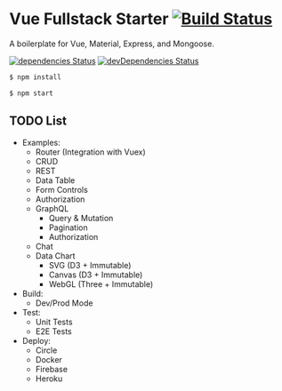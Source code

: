 # Vue Fullstack Starter [![Build Status](https://circleci.com/gh/Shyam-Chen/Vue-Fullstack-Starter.png)](https://circleci.com/gh/Shyam-Chen/Vue-Fullstack-Starter)

A boilerplate for Vue, Material, Express, and Mongoose.

[![dependencies Status](https://david-dm.org/Shyam-Chen/Vue-Fullstack-Starter/status.svg)](https://david-dm.org/Shyam-Chen/Vue-Fullstack-Starter)
[![devDependencies Status](https://david-dm.org/Shyam-Chen/Vue-Fullstack-Starter/dev-status.svg)](https://david-dm.org/Shyam-Chen/Vue-Fullstack-Starter?type=dev)

```bash
$ npm install
```

```bash
$ npm start
```

## TODO List

* Examples:
  * Router (Integration with Vuex)
  * CRUD
  * REST
  * Data Table
  * Form Controls
  * Authorization
  * GraphQL
    * Query & Mutation
    * Pagination
    * Authorization
  * Chat
  * Data Chart
    * SVG (D3 + Immutable)
    * Canvas (D3 + Immutable)
    * WebGL (Three + Immutable)
* Build:
  * Dev/Prod Mode
* Test:
  * Unit Tests
  * E2E Tests
* Deploy:
  * Circle
  * Docker
  * Firebase
  * Heroku
